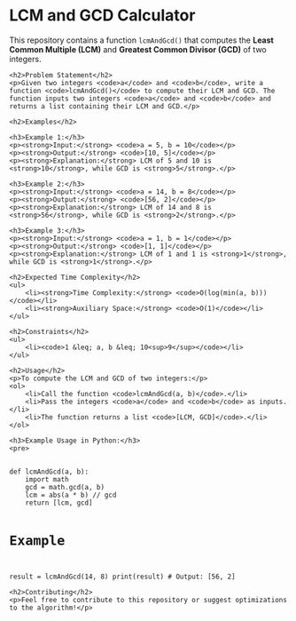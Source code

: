 <!DOCTYPE html>
<html>
<head>
    <title>LCM and GCD Calculator</title>
</head>
<body>
    <h1>LCM and GCD Calculator</h1>
    <p>This repository contains a function <code>lcmAndGcd()</code> that computes the <strong>Least Common Multiple (LCM)</strong> and <strong>Greatest Common Divisor (GCD)</strong> of two integers.</p>
    
    <h2>Problem Statement</h2>
    <p>Given two integers <code>a</code> and <code>b</code>, write a function <code>lcmAndGcd()</code> to compute their LCM and GCD. The function inputs two integers <code>a</code> and <code>b</code> and returns a list containing their LCM and GCD.</p>
    
    <h2>Examples</h2>
    
    <h3>Example 1:</h3>
    <p><strong>Input:</strong> <code>a = 5, b = 10</code></p>
    <p><strong>Output:</strong> <code>[10, 5]</code></p>
    <p><strong>Explanation:</strong> LCM of 5 and 10 is <strong>10</strong>, while GCD is <strong>5</strong>.</p>
    
    <h3>Example 2:</h3>
    <p><strong>Input:</strong> <code>a = 14, b = 8</code></p>
    <p><strong>Output:</strong> <code>[56, 2]</code></p>
    <p><strong>Explanation:</strong> LCM of 14 and 8 is <strong>56</strong>, while GCD is <strong>2</strong>.</p>
    
    <h3>Example 3:</h3>
    <p><strong>Input:</strong> <code>a = 1, b = 1</code></p>
    <p><strong>Output:</strong> <code>[1, 1]</code></p>
    <p><strong>Explanation:</strong> LCM of 1 and 1 is <strong>1</strong>, while GCD is <strong>1</strong>.</p>
    
    <h2>Expected Time Complexity</h2>
    <ul>
        <li><strong>Time Complexity:</strong> <code>O(log(min(a, b)))</code></li>
        <li><strong>Auxiliary Space:</strong> <code>O(1)</code></li>
    </ul>
    
    <h2>Constraints</h2>
    <ul>
        <li><code>1 &leq; a, b &leq; 10<sup>9</sup></code></li>
    </ul>
    
    <h2>Usage</h2>
    <p>To compute the LCM and GCD of two integers:</p>
    <ol>
        <li>Call the function <code>lcmAndGcd(a, b)</code>.</li>
        <li>Pass the integers <code>a</code> and <code>b</code> as inputs.</li>
        <li>The function returns a list <code>[LCM, GCD]</code>.</li>
    </ol>
    
    <h3>Example Usage in Python:</h3>
    <pre>
<code>
def lcmAndGcd(a, b):
    import math
    gcd = math.gcd(a, b)
    lcm = abs(a * b) // gcd
    return [lcm, gcd]

# Example
result = lcmAndGcd(14, 8)
print(result)  # Output: [56, 2]
</code>
    </pre>
    
    <h2>Contributing</h2>
    <p>Feel free to contribute to this repository or suggest optimizations to the algorithm!</p>
</body>
</html>
